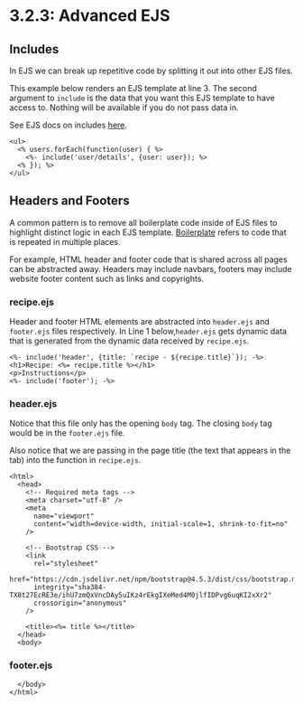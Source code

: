 # 3.2.3: Advanced EJS

## Includes

In EJS we can break up repetitive code by splitting it out into other EJS files.

This example below renders an EJS template at line 3. The second argument to `include` is the data that you want this EJS template to have access to. Nothing will be available if you do not pass data in.

See EJS docs on includes [here](https://ejs.co/#docs).

```markup
<ul>
  <% users.forEach(function(user) { %>
    <%- include('user/details', {user: user}); %>
  <% }); %>
</ul>
```

## Headers and Footers

A common pattern is to remove all boilerplate code inside of EJS files to highlight distinct logic in each EJS template. [Boilerplate](https://en.wikipedia.org/wiki/Boilerplate_code) refers to code that is repeated in multiple places. 

For example, HTML header and footer code that is shared across all pages can be abstracted away. Headers may include navbars, footers may include website footer content such as links and copyrights.

### recipe.ejs

Header and footer HTML elements are abstracted into `header.ejs` and `footer.ejs` files respectively. In Line 1 below,`header.ejs` gets dynamic data that is generated from the dynamic data received by `recipe.ejs`.

```markup
<%- include('header', {title: `recipe - ${recipe.title}`}); -%>
<h1>Recipe: <%= recipe.title %></h1>
<p>Instructions</p>
<%- include('footer'); -%>
```

### header.ejs

Notice that this file only has the opening `body` tag. The closing `body` tag would be in the `footer.ejs` file.

Also notice that we are passing in the page title \(the text that appears in the tab\) into the function in `recipe.ejs`.

```markup
<html>
  <head>
    <!-- Required meta tags -->
    <meta charset="utf-8" />
    <meta
      name="viewport"
      content="width=device-width, initial-scale=1, shrink-to-fit=no"
    />

    <!-- Bootstrap CSS -->
    <link
      rel="stylesheet"
      href="https://cdn.jsdelivr.net/npm/bootstrap@4.5.3/dist/css/bootstrap.min.css"
      integrity="sha384-TX8t27EcRE3e/ihU7zmQxVncDAy5uIKz4rEkgIXeMed4M0jlfIDPvg6uqKI2xXr2"
      crossorigin="anonymous"
    />

    <title><%= title %></title>
  </head>
  <body>
```

### footer.ejs

```markup
  </body>
</html>
```

